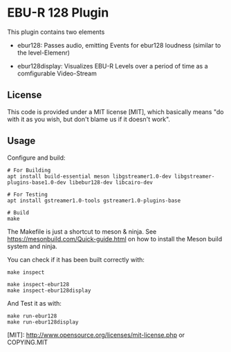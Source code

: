 # EBU-R 128 Plugin

This plugin contains two elements

* ebur128:
  Passes audio, emitting Events for ebur128 loudness (similar to the level-Elemenr)

* ebur128display:
  Visualizes EBU-R Levels over a period of time as a comfigurable Video-Stream

## License

This code is provided under a MIT license [MIT], which basically means "do
with it as you wish, but don't blame us if it doesn't work".

## Usage

Configure and build:

    # For Building
    apt install build-essential meson libgstreamer1.0-dev libgstreamer-plugins-base1.0-dev libebur128-dev libcairo-dev

    # For Testing
    apt install gstreamer1.0-tools gstreamer1.0-plugins-base

    # Build
    make

The Makefile is just a shortcut to meson & ninja. See <https://mesonbuild.com/Quick-guide.html>
on how to install the Meson build system and ninja.

You can check if it has been built correctly with:

    make inspect

    make inspect-ebur128
    make inspect-ebur128display

And Test it as with:

    make run-ebur128
    make run-ebur128display

[MIT]: http://www.opensource.org/licenses/mit-license.php or COPYING.MIT
